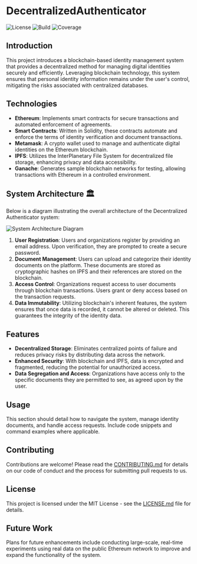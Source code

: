 # DecentralizedAuthenticator

![License](https://img.shields.io/badge/license-MIT-green) ![Build](https://img.shields.io/badge/build-passing-brightgreen) ![Coverage](https://img.shields.io/badge/coverage-100%25-brightgreen)

## Introduction
This project introduces a blockchain-based identity management system that provides a decentralized method for managing digital identities securely and efficiently. Leveraging blockchain technology, this system ensures that personal identity information remains under the user's control, mitigating the risks associated with centralized databases.

## Technologies
- **Ethereum**: Implements smart contracts for secure transactions and automated enforcement of agreements.
- **Smart Contracts**: Written in Solidity, these contracts automate and enforce the terms of identity verification and document transactions.
- **Metamask**: A crypto wallet used to manage and authenticate digital identities on the Ethereum blockchain.
- **IPFS**: Utilizes the InterPlanetary File System for decentralized file storage, enhancing privacy and data accessibility.
- **Ganache**: Generates sample blockchain networks for testing, allowing transactions with Ethereum in a controlled environment.

## System Architecture 🏛️

Below is a diagram illustrating the overall architecture of the Decentralized Authenticator system:

![System Architecture Diagram]([link-to-diagram-image](https://github.com/mandarc64/DecentralizedAuthenticator/blob/main/projimage.png))

1. **User Registration**: Users and organizations register by providing an email address. Upon verification, they are prompted to create a secure password.
2. **Document Management**: Users can upload and categorize their identity documents on the platform. These documents are stored as cryptographic hashes on IPFS and their references are stored on the blockchain.
3. **Access Control**: Organizations request access to user documents through blockchain transactions. Users grant or deny access based on the transaction requests.
4. **Data Immutability**: Utilizing blockchain's inherent features, the system ensures that once data is recorded, it cannot be altered or deleted. This guarantees the integrity of the identity data.

## Features
- **Decentralized Storage**: Eliminates centralized points of failure and reduces privacy risks by distributing data across the network.
- **Enhanced Security**: With blockchain and IPFS, data is encrypted and fragmented, reducing the potential for unauthorized access.
- **Data Segregation and Access**: Organizations have access only to the specific documents they are permitted to see, as agreed upon by the user.

## Usage
This section should detail how to navigate the system, manage identity documents, and handle access requests. Include code snippets and command examples where applicable.

## Contributing
Contributions are welcome! Please read the [CONTRIBUTING.md](CONTRIBUTING.md) for details on our code of conduct and the process for submitting pull requests to us.

## License
This project is licensed under the MIT License - see the [LICENSE.md](LICENSE.md) file for details.

## Future Work
Plans for future enhancements include conducting large-scale, real-time experiments using real data on the public Ethereum network to improve and expand the functionality of the system.
